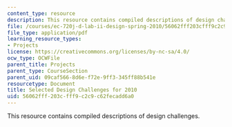```yaml
---
content_type: resource
description: This resource contains compiled descriptions of design challenges.
file: /courses/ec-720j-d-lab-ii-design-spring-2010/56062fff203cfff9c2c9c62fecadd6a0_MITEC_720JS10_comp_desc.pdf
file_type: application/pdf
learning_resource_types:
- Projects
license: https://creativecommons.org/licenses/by-nc-sa/4.0/
ocw_type: OCWFile
parent_title: Projects
parent_type: CourseSection
parent_uid: 09caf566-8d6e-f72e-9ff3-345ff88b541e
resourcetype: Document
title: Selected Design Challenges for 2010
uid: 56062fff-203c-fff9-c2c9-c62fecadd6a0
---
```

This resource contains compiled descriptions of design challenges.
